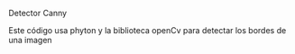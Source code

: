 Detector Canny

Este código usa phyton y la biblioteca openCv para detectar los bordes de una imagen
